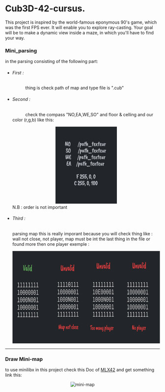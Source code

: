 # Cub3D-42-cursus.

This project is inspired by the world-famous eponymous 90's game, which was the first FPS ever. It will enable you to explore ray-casting. Your goal will be to make a dynamic view inside a maze, in which you'll have to find your way.
<h3>
Mini_parsing
</h3>
<p>
in the parsing consisting of the following part:
</p>
<ul>
<li>
<h6>First :</h6>
<p>&emsp;&emsp;&emsp;thing is check path of map and type file is ".cub"</p>
</li>
<li>
<h6>Second :</h6>
	<p>
	&emsp;&emsp;&emsp;check the compass "NO,EA,WE,SO" and floor & celling and our color (r,g,b) like this:
	<center><img src="doc/valid_compass.png" alt="parsing compass" width="200" height="250"></center>
	N.B : order is not important
</p>
</li>
<li>
<h6>
Third :
</h6>
<p>
parsing map this is really imporant because you will check thing like : wall not close, not player, map must be int the last thing in the file or found more then one player exemple : </p>
<center><img src="doc/valid_map.png" alt="parsing map" width="500" height="300"></center>
</li>
</ul>
<hr>
<h3>Draw Mini-map</h3>
<p>to use minilibx in this project check this Doc of <a href="https://harm-smits.github.io/42docs/libs/minilibx/getting_started.html">MLX42</a> and get something link this:</p>
<center><img src="doc/mini-map.gif" alt="mini-map" width="800" height="600"></center>
